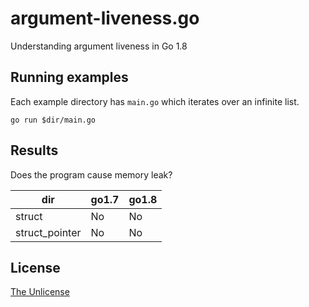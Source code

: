 # argument-liveness.go

Understanding argument liveness in Go 1.8


## Running examples

Each example directory has `main.go` which iterates over an infinite list.

```
go run $dir/main.go
```


## Results

Does the program cause memory leak?

dir | go1.7 | go1.8
---------|-------|------
struct | No | No
struct\_pointer | No | No


## License

[The Unlicense](https://unlicense.org)

